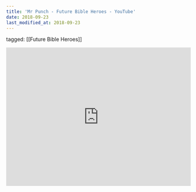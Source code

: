 ```yaml
---
title: 'Mr Punch - Future Bible Heroes - YouTube'
date: 2018-09-23
last_modified_at: 2018-09-23
---
```

tagged: [[Future Bible Heroes]]
<iframe allow="accelerometer; autoplay; clipboard-write; encrypted-media; gyroscope; picture-in-picture" allowfullscreen="" frameborder="0" height="375" id="youtube_iframe" src="https://www.youtube.com/embed/CXDW3IhDC7w?feature=oembed&amp;enablejsapi=1&amp;origin=https://safe.txmblr.com&amp;wmode=opaque" width="500"></iframe>
